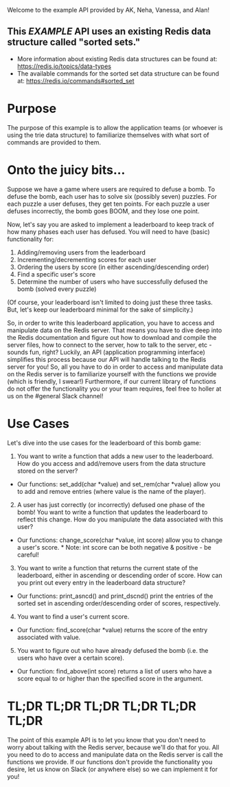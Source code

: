 Welcome to the example API provided by AK, Neha, Vanessa, and Alan!

## This *EXAMPLE* API uses an existing Redis data structure called "sorted sets."
  * More information about existing Redis data structures can be found at:
     https://redis.io/topics/data-types
  * The available commands for the sorted set data structure can be found at:
     https://redis.io/commands#sorted_set

# Purpose
The purpose of this example is to allow the application teams (or whoever is using
the trie data structure) to familiarize themselves with what sort of commands are
provided to them.

# Onto the juicy bits...

Suppose we have a game where users are required to defuse a bomb. To defuse the bomb,
each user has to solve six (possibly seven) puzzles. For each puzzle a user defuses,
they get ten points. For each puzzle a user defuses incorrectly, the bomb goes BOOM,
and they lose one point.

Now, let's say you are asked to implement a leaderboard to keep track of how many
phases each user has defused. You will need to have (basic) functionality for:

  1) Adding/removing users from the leaderboard
  2) Incrementing/decrementing scores for each user
  3) Ordering the users by score (in either ascending/descending order)
  4) Find a specific user's score
  5) Determine the number of users who have successfully defused the bomb (solved
     every puzzle)

  (Of course, your leaderboard isn't limited to doing just these three tasks. But,
   let's keep our leaderboard minimal for the sake of simplicity.)

So, in order to write this leaderboard application, you have to access and manipulate
data on the Redis server. That means you have to dive deep into the Redis
documentation and figure out how to download and compile the server files, how to
connect to the server, how to talk to the server, etc - sounds fun, right? Luckily,
an API (application programming interface) simplifies this process because our API
will handle talking to the Redis server for you! So, all you have to do in order
to access and manipulate data on the Redis server is to familiarize yourself
with the functions we provide (which is friendly, I swear!) Furthermore, if our
current library of functions do not offer the functionality you or your team
requires, feel free to holler at us on the #general Slack channel!

# Use Cases
Let's dive into the use cases for the leaderboard of this bomb game:

1) You want to write a function that adds a new user to the leaderboard. How
   do you access and add/remove users from the data structure stored on the server?

  - Our functions: set\_add(char \*value) and set\_rem(char \*value) allow you to
    add and remove entries (where value is the name of the player).

2) A user has just correctly (or incorrectly) defused one phase of the bomb! You
   want to write a function that updates the leaderboard to reflect this change.
   How do you manipulate the data associated with this user?

  - Our functions: change\_score(char \*value, int score) allow you to change a user's
    score. * Note: int score can be both negative & positive - be careful!

3) You want to write a function that returns the current state of the leaderboard,
   either in ascending or descending order of score. How can you print out every
   entry in the leaderboard data structure?

  - Our functions: print\_asncd() and print\_dscnd() print the entries of the sorted set
    in ascending order/descending order of scores, respectively. 

4) You want to find a user's current score.

  - Our function: find\_score(char \*value) returns the score of the entry associated
    with value.

5) You want to figure out who have already defused the bomb (i.e. the users who have over
   a certain score).

  - Our function: find\_above(int score) returns a list of users who have a score equal to
    or higher than the specified score in the argument.

# TL;DR TL;DR TL;DR TL;DR TL;DR TL;DR

The point of this example API is to let you know that you don't need to worry about
talking with the Redis server, because we'll do that for you. All you need to do
to access and manipulate data on the Redis server is call the functions we provide.
If our functions don't provide the functionality you desire, let us know on Slack
(or anywhere else) so we can implement it for you!
